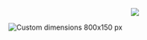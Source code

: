 <p align="center">
  <img src="https://user-images.githubusercontent.com/61073050/148670348-a53fd712-5610-4846-bf71-0f908cdaa163.png">
</p>

![Custom dimensions 800x150 px](https://user-images.githubusercontent.com/61073050/148670480-283c764b-65c9-42e1-a835-0b11d2ed53e4.jpeg)
